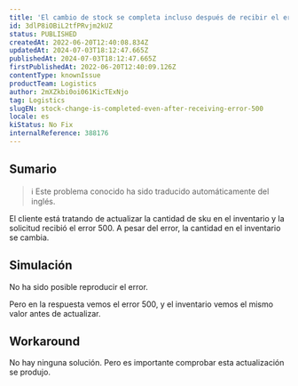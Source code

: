 ```yaml
---
title: 'El cambio de stock se completa incluso después de recibir el error 500'
id: 3dlP8iOBiL2tfPRvjm2kUZ
status: PUBLISHED
createdAt: 2022-06-20T12:40:08.834Z
updatedAt: 2024-07-03T18:12:47.665Z
publishedAt: 2024-07-03T18:12:47.665Z
firstPublishedAt: 2022-06-20T12:40:09.126Z
contentType: knownIssue
productTeam: Logistics
author: 2mXZkbi0oi061KicTExNjo
tag: Logistics
slugEN: stock-change-is-completed-even-after-receiving-error-500
locale: es
kiStatus: No Fix
internalReference: 388176
---
```


## Sumario

>ℹ️ Este problema conocido ha sido traducido automáticamente del inglés.


El cliente está tratando de actualizar la cantidad de sku en el inventario y la solicitud recibió el error 500. A pesar del error, la cantidad en el inventario se cambia.


##

## Simulación


No ha sido posible reproducir el error.

Pero en la respuesta vemos el error 500, y el inventario vemos el mismo valor antes de actualizar.




## Workaround


No hay ninguna solución. Pero es importante comprobar esta actualización se produjo.

